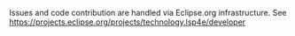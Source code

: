 Issues and code contribution are handled via Eclipse.org infrastructure. See https://projects.eclipse.org/projects/technology.lsp4e/developer
